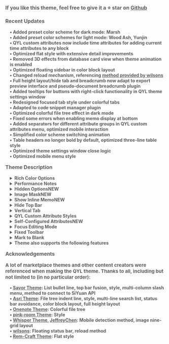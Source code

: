 <p style="opacity: 0.7; font-weight: bold; font-size: 16px">If you like this theme, feel free to give it a ⭐ star on <a href="https://github.com/QYLexpired/QYL-theme">Github</a></p>
<p style="opacity: 0.7; font-weight: bold; font-size: 16px; color: var(--b3-theme-primary)">Recent Updates</p>
<p style="opacity: 0.7; font-weight: bold; font-size: 14px; padding-left: 1em">• Added preset color scheme for dark mode: Marsh<br>• Added preset color schemes for light mode: Wood Ash, Yunjin<br>• QYL custom attributes now include time attributes for adding current time attributes to any block<br>• Optimized flat style with extensive detail improvements<br>• Removed 3D effects from database card view when theme animation is enabled<br>• Optimized floating sidebar in color block layout<br>• Changed reload mechanism, referencing <a href="https://github.com/siyuan-note/siyuan/issues/15308#issuecomment-3083527368">method provided by wilsons</a><br>• Full height layout/hide tab and breadcrumb now adapt to export preview interface and pseudo-document breadcrumb plugin<br>• Added tooltips for buttons with right-click functionality in QYL theme settings window<br>• Redesigned focused tab style under colorful tabs<br>• Adapted to code snippet manager plugin<br>• Optimized colorful file tree effect in dark mode<br>• Fixed some errors when enabling memo display at bottom<br>• Added separators for different attribute groups in QYL custom attributes menu, optimized mobile interaction<br>• Simplified color scheme switching animation<br>• Table headers no longer bold by default, optimized three-line table style<br>• Optimized theme settings window close logic<br>• Optimized mobile menu style</p>
<p style="opacity: 0.7; font-weight: bold; font-size: 16px; color: var(--b3-theme-primary)">Theme Description</p>
<details style="padding-left: 1em">
<summary style="opacity: 0.7; font-weight: bold; font-size: 14px">Rich Color Options</summary>
<p style="opacity: 0.7; font-size: 13px; padding-left: 1em">The theme provides a custom theme color feature, allowing you to mix and match your favorite effects by selecting hue, saturation, and brightness.<br>The theme also comes with over 30 preset day and night color schemes.<br>Note: Custom theme colors will not work on some mobile devices due to lack of OKLCH color space support.<br>Since there are many preset color schemes, not all can be guaranteed to be perfect. If you find any issues, feedback is welcome.</p>
</details>
<details style="padding-left: 1em">
<summary style="opacity: 0.7; font-weight: bold; font-size: 14px">Performance Notes</summary>
<p style="opacity: 0.7; font-size: 13px; padding-left: 1em">When a feature is not enabled, the corresponding code will not load, so there is <span style="font-weight: bold; color: var(--b3-theme-primary)">no impact on performance</span></p>
<p style="opacity: 0.7; font-size: 13px; padding-left: 1em">If you experience lag, it is recommended to disable features in the following order based on their performance impact: Theme Color Changes Over Time, Nine Grid Layout, Fixed Toolbar, Show Inline Memo, Image Mask, Focus Editing Mode, QYL Custom Attribute Styles, Theme Animation, Frosted Glass Effect, Top Bar Fusion.</p>
<p style="opacity: 0.7; font-size: 13px; padding-left: 1em">If your device has poor performance or the document is complex, it is recommended not to enable too many features, especially avoid enabling Nine Grid Layout and Fixed Toolbar simultaneously.</p>
<p style="opacity: 0.7; font-size: 13px; padding-left: 1em">In extreme cases, if the system freezes due to enabling too many features, you can force close by deleting the workspace <span data-type="code">\conf\QYL-Config.json</span> file.</p>
</details>
<details style="padding-left: 1em">
<summary style="opacity: 0.7; font-weight: bold; font-size: 14px">Hidden Options<span style="color: var(--b3-theme-primary)">NEW</span></summary>
<p style="opacity: 0.7; font-size: 13px; padding-left: 1em">Right-click the theme settings button to enter the settings window and hide unwanted options.</p>
</details>
<details style="padding-left: 1em">
<summary style="opacity: 0.7; font-weight: bold; font-size: 14px">Image Mask<span style="color: var(--b3-theme-primary)">NEW</span></summary>
<p style="opacity: 0.7; font-size: 13px; padding-left: 1em">When enabled, a "Mark" button and a "Lightning" button appear at the top left of the image<br>Mark button: Toggle mask editing mode on/off<br>Lightning button: Hide/restore all masks<br>Edit mode: Drag to create masks, long press to delete masks<br>Non-edit mode: Click masks to hide/restore them<br>Mobile devices temporarily don't support creating masks<br>This feature has some performance impact, please disable when not necessary.</p>
</details>
<details style="padding-left: 1em">
<summary style="opacity: 0.7; font-weight: bold; font-size: 14px">Show Inline Memo<span style="color: var(--b3-theme-primary)">NEW</span></summary>
<p style="opacity: 0.7; font-size: 13px; padding-left: 1em">When enabled, inline memos will be displayed on the side or bottom of the block.<br>How to toggle: Right-click the Show Inline Memo button.<br>Supports HTML parsing, allowing any type of inline memo, such as formulas, images, videos, or any HTML.<br>When the memo is far from the main text, clicking the main text or memo will automatically jump to it.<br>Clicking the title part of the memo will directly open the editing window.<br>This feature has some performance impact, please disable when not necessary.</p>
</details>
<details style="padding-left: 1em">
<summary style="opacity: 0.7; font-weight: bold; font-size: 14px">Hide Top Bar</summary>
<p style="opacity: 0.7; font-size: 13px; padding-left: 1em">When enabled, the top bar is hidden. Hover your mouse over either side of the top of the page to reveal it again.<br>If you cannot bring up the top bar in windowed mode, you can restore it by pressing <span data-type="kbd">Q three times</span>.<br>Hiding the top bar will not take effect on tablets (to prevent the top bar from being unrecoverable).</p>
</details>
<details style="padding-left: 1em">
<summary style="opacity: 0.7; font-weight: bold; font-size: 14px">Vertical Tab</summary>
<p style="opacity: 0.7; font-size: 13px; padding-left: 1em">When enabled, the document tabs in the upper left corner will be arranged vertically, allowing more tabs to be displayed.<br>You can customize the width of the vertical tab bar with a CSS snippet: <span data-type="code">:root { --QYL-vertical-width: 125px !important;/* Change this value, default is 125px */ }</span></p>
</details>
<details style="padding-left: 1em">
<summary style="opacity: 0.7; font-weight: bold; font-size: 14px">QYL Custom Attribute Styles</summary>
<p style="opacity: 0.7; font-size: 13px; padding-left: 1em">After enabling QYL custom attribute styles in the QYL settings window, corresponding options will appear in the block/document menu.<br>Different types of blocks have different attribute options.</p>
</details>
<details style="padding-left: 1em">
<summary style="opacity: 0.7; font-weight: bold; font-size: 14px">Self-Configured Attributes<span style="color: var(--b3-theme-primary)">NEW</span></summary>
<p style="opacity: 0.7; font-size: 13px; padding-left: 1em">Requires QYL Custom Attributes to be enabled.<br>Configure through QYL Custom Attributes - Self-Configured Attributes - Edit Configuration menu.</p>
</details>
<details style="padding-left: 1em">
<summary style="opacity: 0.7; font-weight: bold; font-size: 14px">Focus Editing Mode</summary>
<p style="opacity: 0.7; font-size: 13px; padding-left: 1em">Keeps the currently edited block vertically centered in the editor and blurs unedited blocks to highlight the current one.<br>Right-click the Focus Editing Mode button to cancel block blur.</p>
</details>
<details style="padding-left: 1em">
<summary style="opacity: 0.7; font-weight: bold; font-size: 14px">Fixed Toolbar</summary>
<p style="opacity: 0.7; font-size: 13px; padding-left: 1em">The text toolbar will be fixed to the top, left, bottom, or right of the editor.<br>Right-click the toolbar to switch its position.</p>
</details>
<details style="padding-left: 1em">
<summary style="opacity: 0.7; font-weight: bold; font-size: 14px">Mark to Blank</summary>
<p style="opacity: 0.7; font-size: 13px; padding-left: 1em">Marked text will appear hollowed out, and the text will be restored on mouse hover.</p>
</details>
<details style="padding-left: 1em">
<summary style="opacity: 0.7; font-weight: bold; font-size: 14px">Theme also supports the following features</summary>
<p style="opacity: 0.7; font-size: 13px; padding-left: 1em">Top bar fusion, color block layout, full height interface, hide tab and breadcrumb, animation effects, frosted glass effect, colorful file tree, grid search list, editor full width display, focus block highlight, list bullet line, etc.</p>
</details>
<p style="opacity: 0.7; font-weight: bold; font-size: 16px; color: var(--b3-theme-primary)">Acknowledgements</p>
<p style="opacity: 0.7; font-weight: bold; font-size: 15px">A lot of marketplace themes and other content creators were referenced when making the QYL theme. Thanks to all, including but not limited to (in no particular order):</p>
<p style="opacity: 0.7; font-weight: bold; font-size: 14px; padding-left: 1em">
• <a href="https://github.com/royc01/notion-theme">Savor Theme</a>: List bullet line, top bar fusion, style, multi-column slash menu, method to connect to SiYuan API<br>
• <a href="https://github.com/mustakshif/Asri">Asri Theme</a>: File tree indent line, style, multi-line search list, status bar avoidance, color block layout, full height layout<br>
• <a href="https://github.com/chenshinshi/OneNote">Onenote Theme</a>: Colorful file tree<br>
• <a href="https://github.com/StarDustSheep/pink-room">pink-room Theme</a>: Style<br>
• <a href="https://github.com/TCOTC/Whisper">Whisper Theme</a>, <a href="https://ld246.com/member/JeffreyChen">JeffreyChen</a>: Mobile detection method, image nine-grid layout<br>
• <a href="https://ld246.com/member/wilsons">wilsons</a>: Floating status bar, reload method<br>
• <a href="https://github.com/svchord/Rem-Craft">Rem-Craft Theme</a>: Flat style<br>
</p>
